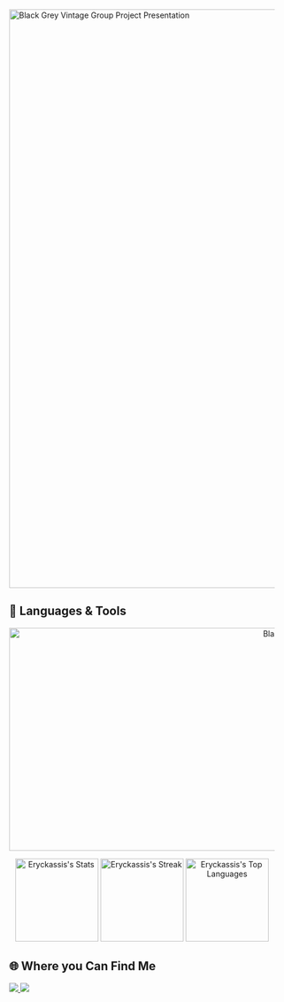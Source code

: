                  
<div> 
     	    
 <br> 
 
 <br>   
   
<table> 
       
</table> 
  <tr> 
    <td>
      <ul> 
             <img width="1867" height="1046" alt="Black Grey Vintage Group Project Presentation" src="https://github.com/user-attachments/assets/d19436c5-999c-4796-9ab0-5436598f7467" />


      
  </tr> 
</table> 
</table> 

 ## 🧰 Languages & Tools 
 
<p align="center"> 
 
 <img width="1233" height="403" alt="Black Grey Vintage Group Project Presentation (3)" src="https://github.com/user-attachments/assets/c0e6cf6a-fc63-463a-bc27-078275c0f879" />

</p>

<p align= "center">

</p>

<p align="center">
  <img height="150em" src="https://github-readme-stats.vercel.app/api?username=eryckassis&show_icons=true&title_color=00ffff&icon_color=00ffff&text_color=00ffff&bg_color=000000&border_color=00ffff&hide_border=true&count_private=true&cache_seconds=18000" alt="Eryckassis's Stats"/>
  <img height="150em" src="https://streak-stats.demolab.com/?user=eryckassis&theme=dark&ring=00fff7&fire=00fff7&currStreakLabel=00fff7&background=000000&hide_border=true&dates=00fff7" alt="Eryckassis's Streak"/> 
 <img height="150em" src="https://github-readme-stats.vercel.app/api/top-langs/?username=eryckassis&layout=compact&title_color=00ffc8&text_color=00ffc8&bg_color=000000&border_color=00ffc8&hide_border=true&show_icons=true&cache_seconds=1800" alt="Eryckassis's Top Languages"/>
</p>
  
## 🌐 Where you Can Find Me 

 <a href="mailto:eng.assis.dev@gmail.com">
  <img src="https://img.shields.io/badge/-Gmail-000000?style=for-the-badge&logo=gmail&logoColor=white" target="_blank"/>
</a> 
<a href="https://www.linkedin.com/in/eryck-assis-" target="_blank">  
  <img src="https://img.shields.io/badge/-LinkedIn-000000?style=for-the-badge&logo=linkedin&logoColor=white" target="_blank"/>
</a> 
</div>







